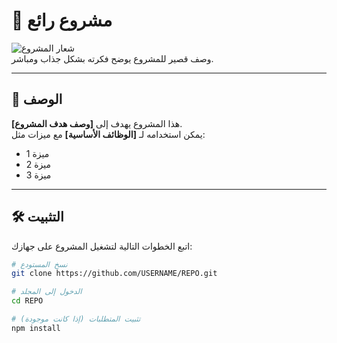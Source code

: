# 🚀 مشروع رائع

![شعار المشروع](images/logo.png)  
وصف قصير للمشروع يوضح فكرته بشكل جذاب ومباشر.

---

## 📖 الوصف
هذا المشروع يهدف إلى **[وصف هدف المشروع]**.  
يمكن استخدامه لـ **[الوظائف الأساسية]** مع ميزات مثل:
- ميزة 1
- ميزة 2
- ميزة 3

---

## 🛠️ التثبيت
اتبع الخطوات التالية لتشغيل المشروع على جهازك:

```bash
# نسخ المستودع
git clone https://github.com/USERNAME/REPO.git

# الدخول إلى المجلد
cd REPO

# تثبيت المتطلبات (إذا كانت موجودة)
npm install